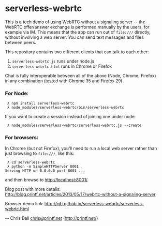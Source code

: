 serverless-webrtc
=================

This is a tech demo of using WebRTC without a signaling server -- the 
WebRTC offer/answer exchange is performed manually by the users, for example
via IM.  This means that the app can run out of `file:///` directly, without
involving a web server.  You can send text messages and files between peers.

This repository contains two different clients that can talk to each other:

1. `serverless-webrtc.js` runs under node.js
2. `serverless-webrtc.html` runs in Chrome or Firefox

Chat is fully interoperable between all of the above (Node, Chrome, Firefox)
in any combination (tested with Chrome 35 and Firefox 29).

### For Node:

```
 λ npm install serverless-webrtc
 λ node_modules/serverless-webrtc/bin/serverless-webrtc
```

If you want to create a session instead of joining one under node:

```
 λ node_modules/serverless-webrtc/serverless-webrtc.js --create
```

### For browsers:

In Chrome (but not Firefox), you'll need to run a local web server rather
than just browsing to `file:///`, like this:

```
 λ cd serverless-webrtc
 λ python -m SimpleHTTPServer 8001 .
Serving HTTP on 0.0.0.0 port 8001 ...
```

and then browse to [http://localhost:8001/](http://localhost:8001/).

Blog post with more details:
http://blog.printf.net/articles/2013/05/17/webrtc-without-a-signaling-server

Browser demo link:
http://cjb.github.io/serverless-webrtc/serverless-webrtc.html

-- Chris Ball <chris@printf.net> (http://printf.net/)
